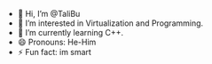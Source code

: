 - 👋 Hi, I’m @TaliBu
- 👀 I’m interested in Virtualization and Programming.
- 🌱 I’m currently learning C++.
- 😄 Pronouns: He-Him
- ⚡ Fun fact: im smart

<!---
TaliBuGTH/TaliBuGTH is a ✨ special ✨ repository because its `README.md` (this file) appears on your GitHub profile.
You can click the Preview link to take a look at your changes.
--->
